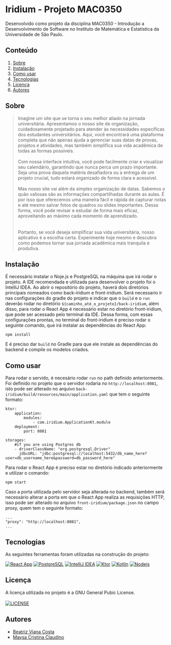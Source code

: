 # Iridium - Projeto MAC0350

Desenvolvido como projeto da disciplina MAC0350 - Introdução a Desenvolvimento de Software no Instituto de Matemática e Estatística da Universidade de São Paulo.

## Conteúdo

<a name="tc"></a>
1. [Sobre](#sobre)
3. [Instalação](#instalação)
4. [Como usar](#como-usar)
5. [Tecnologias](#tecnologias)
6. [Licença](#licença)
7. [Autores](#autores)



<a name="sobre"></a>
## Sobre 

> Imagine um site que se torna o seu melhor aliado na jornada universitária. Apresentamos o nosso site de organização, cuidadosamente projetado para atender às necessidades específicas dos estudantes universitários. Aqui, você encontrará uma plataforma completa que não apenas ajuda a gerenciar suas datas de provas, projetos e atividades, mas também simplifica sua vida acadêmica de todas as formas possíveis.\
\
Com nossa interface intuitiva, você pode facilmente criar e visualizar seu calendário, garantindo que nunca perca um prazo importante. Seja uma prova daquela matéria desafiadora ou a entrega de um projeto crucial, tudo estará organizado de forma clara e acessível.\
\
Mas nosso site vai além da simples organização de datas. Sabemos o quão valiosas são as informações compartilhadas durante as aulas. É por isso que oferecemos uma maneira fácil e rápida de capturar notas e até mesmo salvar fotos de quadros ou slides importantes. Dessa forma, você pode revisar e estudar de forma mais eficaz, aproveitando ao máximo cada momento de aprendizado.\
\
\
Portanto, se você deseja simplificar sua vida universitária, nosso aplicativo é a escolha certa. Experimente hoje mesmo e descubra como podemos tornar sua jornada acadêmica mais tranquila e produtiva.

<!---E quando se trata de acessibilidade, garantimos que você possa estar sempre conectado à sua vida acadêmica. Com sincronização em múltiplas plataformas, você pode acessar suas informações de qualquer dispositivo, a qualquer momento. Esteja você no campus, em casa ou em movimento, seu mundo acadêmico está sempre ao seu alcance.--->



<a name="instalação"></a>
## Instalação
É necessário instalar o Noje.js e PostgreSQL na máquina que irá rodar o projeto. A IDE recomendada e utilizada para desenvolver o projeto foi o IntelliJ IDEA. Ao abrir o repositório do projeto, haverá dois diretórios principais nomeados como back-iridium e front-iridium.
Será necessario ir nas configurações do gradle do projeto e indicar que o `build` e o `run` deverão rodar no diretório `${caminho_até_o_projeto}/back-iridium`, além disso, para rodar o React App é necessário estar no diretório front-iridium, que pode ser acessado pelo terminal da IDE.
Dessa forma, com essas configurações prontas, no terminal do front-iridium é preciso rodar o seguinte comando, que irá instalar as dependências do React App:

```
npm install
```
E é preciso dar `build` no Gradle para que ele instale as dependências do backend e compile os modelos criados.


<a name="como-usar"></a>
## Como usar
Para rodar o servido, é necesário rodar `run` no path definido anteriormente. Foi definido no projeto que o servidor rodaria no `http://localhost:8081`, isto pode ser alterado no arquivo `back-iridium/build/resources/main/application.yaml` que tem o seguinte formato:

```
ktor:
    application:
        modules:
            - com.iridium.ApplicationKt.module
    deployment:
        port: 8081

storages:
    #if you are using Postgres db
    - driverClassName: "org.postgresql.Driver"
      jdbcURL: "jdbc:postgresql://localhost:5432/db_name_here?user=db_username_here&password=db_password_here"

```

Para rodar o React App é preciso estar no diretório indicado anteriormente e utilizar o comando:

```
npm start
```

Caso a porta utilizada pelo servidor seja alterada no backend, também será necessário alterar a porta em que o React App realiza as requisições HTTP, isso pode ser alterado no arquivo `front-iridium/package.json` no campo proxy, quem tem o seguinte formato:

```
...
"proxy": "http://localhost:8081",
...
```



<!--- Completar aqui depois 
Imagens ebaa -->


<!--- Completar aqui depois 
Imagens ebaa -->



<a name="tecnologias"></a>
## Tecnologias 

As seguintes ferramentas foram utilizadas na construção do projeto:

[![React App](https://shields.io/badge/react-black?logo=react&style=for-the-badge)](https://pt-br.legacy.reactjs.org)
[![PostgreSQL](https://shields.io/badge/postgresql-black?logo=postgresql&style=for-the-badge)](https://www.postgresql.org)
[![IntelliJ IDEA](https://img.shields.io/badge/Intellij%20Idea-000?logo=intellij-idea&style=for-the-badge)](https://www.jetbrains.com/pt-br/idea/)
[![Ktor](https://shields.io/badge/ktor-black?logo=ktor&style=for-the-badge)](https://ktor.io)
[![Kotlin](https://shields.io/badge/kotlin-black?logo=kotlin&style=for-the-badge)](https://kotlinlang.org)
[![Nodejs](https://shields.io/badge/nodejs-black?logo=nodejs&style=for-the-badge)](https://nodejs.org/pt)


<a name="licença"></a>
## Licença
A licença utilizada no projeto é a GNU General Pubic License.\
\
[![LICENSE](https://img.shields.io/badge/License-GNU%20GPL-blue)](https://www.gnu.org/licenses/gpl-3.0.pt-br.html)



<a name="autores"></a>
## Autores
 * [Beatriz Viana Costa](https://img.shields.io/github/license/{username}/{repo-name}.svg)
 * [Maysa Cristina Claudino](https://github.com/maysaclaudino)
